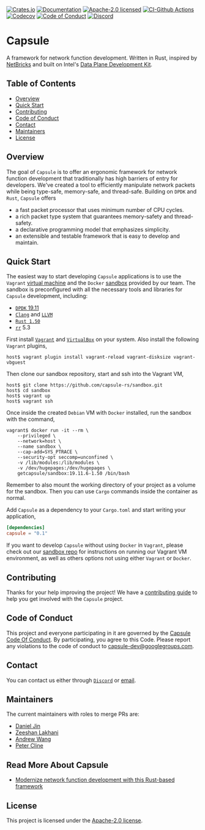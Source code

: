 [![Crates.io][crates-badge]][crates-url]
[![Documentation][docs-badge]][docs-url]
[![Apache-2.0 licensed][apache-badge]][apache-url]
[![CI-Github Actions][gh-actions-badge]][gh-actions-url]
[![Codecov][codecov-badge]][codecov-url]
[![Code of Conduct][code-of-conduct-badge]][code-of-conduct-url]
[![Discord][discord-badge]][discord-url]

[crates-badge]: https://img.shields.io/crates/v/capsule.svg
[crates-url]: https://crates.io/crates/capsule
[docs-badge]: https://docs.rs/capsule/badge.svg
[docs-url]: https://docs.rs/capsule
[apache-badge]: https://img.shields.io/github/license/capsule-rs/capsule
[apache-url]: LICENSE
[gh-actions-badge]: https://github.com/capsule-rs/capsule/workflows/build/badge.svg
[gh-actions-url]: https://github.com/capsule-rs/capsule/actions
[codecov-badge]: https://codecov.io/gh/capsule-rs/capsule/branch/master/graph/badge.svg
[codecov-url]: https://codecov.io/gh/capsule-rs/capsule
[code-of-conduct-badge]: https://img.shields.io/badge/%E2%9D%A4-code%20of%20conduct-ff69b4
[code-of-conduct-url]: CODE_OF_CONDUCT.md
[discord-badge]: https://img.shields.io/discord/690406128567320597.svg?logo=discord
[discord-url]: https://discord.gg/sAgzNV27sA

# Capsule

A framework for network function development. Written in Rust, inspired by [NetBricks](https://www.usenix.org/system/files/conference/osdi16/osdi16-panda.pdf) and built on Intel's [Data Plane Development Kit](https://www.dpdk.org/).

## Table of Contents

- [Overview](#overview)
- [Quick Start](#quick-start)
- [Contributing](#contributing)
- [Code of Conduct](#code-of-conduct)
- [Contact](#contact)
- [Maintainers](#maintainers)
- [License](#license)

## Overview

The goal of `Capsule` is to offer an ergonomic framework for network function development that traditionally has high barriers of entry for developers. We've created a tool to efficiently manipulate network packets while being type-safe, memory-safe, and thread-safe. Building on `DPDK` and `Rust`, `Capsule` offers

- a fast packet processor that uses minimum number of CPU cycles.
- a rich packet type system that guarantees memory-safety and thread-safety.
- a declarative programming model that emphasizes simplicity.
- an extensible and testable framework that is easy to develop and maintain.

## Quick Start

The easiest way to start developing `Capsule` applications is to use the `Vagrant` [virtual machine](https://github.com/capsule-rs/sandbox/blob/master/Vagrantfile) and the `Docker` [sandbox](https://hub.docker.com/repository/docker/getcapsule/sandbox) provided by our team. The sandbox is preconfigured with all the necessary tools and libraries for `Capsule` development, including:

- [`DPDK` 19.11](https://doc.dpdk.org/guides-19.11/rel_notes/release_19_11.html)
- [`Clang`](https://clang.llvm.org/) and [`LLVM`](https://www.llvm.org/)
- [`Rust 1.50`](https://blog.rust-lang.org/2021/02/11/Rust-1.50.0.html)
- [`rr`](https://rr-project.org/) 5.3

First install [`Vagrant`](https://www.vagrantup.com/) and [`VirtualBox`](https://www.virtualbox.org/) on your system. Also install the following `Vagrant` plugins,

```
host$ vagrant plugin install vagrant-reload vagrant-disksize vagrant-vbguest
```

Then clone our sandbox repository, start and ssh into the Vagrant VM,

```
host$ git clone https://github.com/capsule-rs/sandbox.git
host$ cd sandbox
host$ vagrant up
host$ vagrant ssh
```

Once inside the created `Debian` VM with `Docker` installed, run the sandbox with the command,

```
vagrant$ docker run -it --rm \
    --privileged \
    --network=host \
    --name sandbox \
    --cap-add=SYS_PTRACE \
    --security-opt seccomp=unconfined \
    -v /lib/modules:/lib/modules \
    -v /dev/hugepages:/dev/hugepages \
    getcapsule/sandbox:19.11.6-1.50 /bin/bash
```

Remember to also mount the working directory of your project as a volume for the sandbox. Then you can use `Cargo` commands inside the container as normal.

Add `Capsule` as a dependency to your `Cargo.toml` and start writing your application,

```toml
[dependencies]
capsule = "0.1"
```

If you want to develop `Capsule` without using `Docker` in `Vagrant`, please check out our [sandbox repo](https://github.com/capsule-rs/sandbox/blob/master/README.md) for instructions on running our Vagrant VM environment, as well as others options not using either `Vagrant` or `Docker`.

## Contributing

Thanks for your help improving the project! We have a [contributing guide](CONTRIBUTING.md) to help you get involved with the `Capsule` project.

## Code of Conduct

This project and everyone participating in it are governed by the [Capsule Code Of Conduct](CODE_OF_CONDUCT.md). By participating, you agree to this Code. Please report any violations to the code of conduct to capsule-dev@googlegroups.com.

## Contact

You can contact us either through [`Discord`](https://discord.gg/sAgzNV27sA) or [email](mailto:capsule-dev@googlegroups.com).

## Maintainers

The current maintainers with roles to merge PRs are:

- [Daniel Jin](https://github.com/drunkirishcoder)
- [Zeeshan Lakhani](https://github.com/zeeshanlakhani)
- [Andrew Wang](https://github.com/awangc)
- [Peter Cline](https://github.com/clinedome)

## Read More About Capsule

- [Modernize network function development with this Rust-based framework](https://opensource.com/article/20/8/capsule-networking)

## License

This project is licensed under the [Apache-2.0 license](LICENSE).
